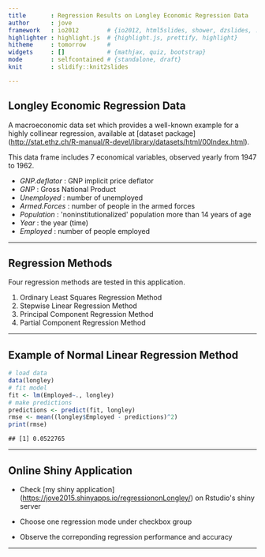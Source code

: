 ```yaml
---
title       : Regression Results on Longley Economic Regression Data
author      : jove 
framework   : io2012        # {io2012, html5slides, shower, dzslides, ...}
highlighter : highlight.js  # {highlight.js, prettify, highlight}
hitheme     : tomorrow      # 
widgets     : []            # {mathjax, quiz, bootstrap}
mode        : selfcontained # {standalone, draft}
knit        : slidify::knit2slides

---
```


## Longley Economic Regression Data

A macroeconomic data set which provides a well-known example for a highly collinear regression, available at [dataset package] (http://stat.ethz.ch/R-manual/R-devel/library/datasets/html/00Index.html).

This data frame includes 7 economical variables, observed yearly from 1947 to 1962.
- *GNP.deflator* : GNP implicit price deflator 
- *GNP* : Gross National Product
- *Unemployed* : number of unemployed
- *Armed.Forces* : number of people in the armed forces
- *Population* : 'noninstitutionalized' population more than 14 years of age
- *Year* : the year (time)
- *Employed* : number of people employed

-----  

## Regression Methods

Four regression methods are tested in this application. 

1. Ordinary Least Squares Regression Method
2. Stepwise Linear Regression Method
3. Principal Component Regression Method
4. Partial Component Regression Method

-----

## Example of Normal Linear Regression Method


```r
# load data
data(longley)
# fit model
fit <- lm(Employed~., longley)
# make predictions
predictions <- predict(fit, longley)
rmse <- mean((longley$Employed - predictions)^2)
print(rmse)
```

```
## [1] 0.0522765
```

---

## Online Shiny Application

- Check [my shiny application] (https://jove2015.shinyapps.io/regressiononLongley/) on Rstudio's shiny server

- Choose one regression mode under checkbox group

- Observe the correponding regression performance and accuracy

---
